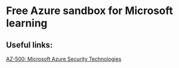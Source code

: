 # Free Azure sandbox for Microsoft learning

Useful links:
--
[AZ-500: Microsoft Azure Security Technologies](https://microsoftlearning.github.io/AZ500-AzureSecurityTechnologies/) 
